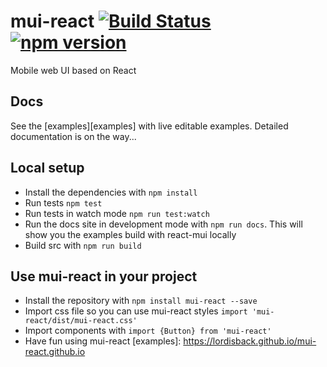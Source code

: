# mui-react [![Build Status](https://travis-ci.org/lordisback/mui-react.svg?branch=master)](https://travis-ci.org/lordisback/mui-react) [![npm version](https://badge.fury.io/js/mui-react.svg)](https://badge.fury.io/js/mui-react)
Mobile web UI based on React

## Docs

See the [examples][examples] with live editable examples. Detailed documentation is on the way...

## Local setup

- Install the dependencies with  `npm install`
- Run tests `npm test`
- Run tests in watch mode `npm run test:watch`
- Run the docs site in development mode with `npm run docs`. This will show you the examples build with react-mui locally
- Build src with `npm run build`

## Use mui-react in your project

- Install the repository with `npm install mui-react --save`
- Import css file so you can use mui-react styles `import 'mui-react/dist/mui-react.css'`
- Import components with `import {Button} from 'mui-react'`
- Have fun using mui-react
[examples]: https://lordisback.github.io/mui-react.github.io
